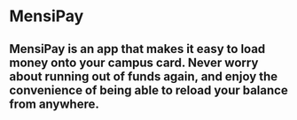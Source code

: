 # MensiPay
## MensiPay is an app that makes it easy to load money onto your campus card. Never worry about running out of funds again, and enjoy the convenience of being able to reload your balance from anywhere.
